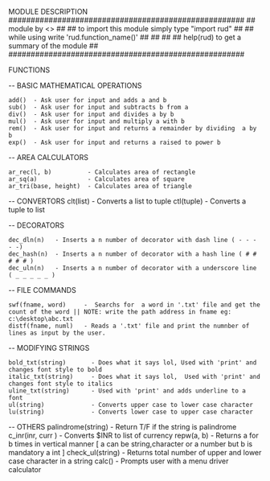 MODULE DESCRIPTION
    #####################################################
    ##  module by <<RUDRA TAILOR>>                     ##
    ## to import this module simply type "import rud"  ##
    ## while using write 'rud.function_name()'         ##
    ##                                                 ##
    ## help(rud) to get a summary of the module        ##
    #####################################################

FUNCTIONS

-- BASIC MATHEMATICAL OPERATIONS

    add()  - Ask user for input and adds a and b
    sub()  - Ask user for input and subtracts b from a
    div()  - Ask user for input and divides a by b
    mul()  - Ask user for input and multiply a with b
    rem()  - Ask user for input and returns a remainder by dividing  a by b
    exp()  - Ask user for input and returns a raised to power b 

-- AREA CALCULATORS

    ar_rec(l, b)          - Calculates area of rectangle
    ar_sq(a)              - Calculates area of square
    ar_tri(base, height)  - Calculates area of triangle


-- CONVERTORS 
    clt(list) - Converts a list to tuple
    ctl(tuple)  - Converts a tuple to list 

-- DECORATORS 

    dec_dln(n)   - Inserts a n number of decorator with dash line ( - - - - -)
    dec_hash(n)  - Inserts a n number of decorator with a hash line ( # # # # # )
    dec_uln(n)   - Inserts a n number of decorator with a underscore line ( _ _ _ _ _ )


-- FILE COMMANDS

    swf(fname, word)     -  Searchs for  a word in '.txt' file and get the count of the word || NOTE: write the path address in fname eg: c:\desktop\abc.txt
    distf(fname, numl)   - Reads a '.txt' file and print the numnber of lines as input by the user.

  
-- MODIFYING STRINGS
  

    bold_txt(string)       - Does what it says lol, Used with 'print' and   changes font style to bold
    italic_txt(string)     - Does what it says lol,  Used with 'print' and  changes font style to italics
    uline_txt(string)      - Used with 'print' and adds underline to a font
    ul(string)             - Converts upper case to lower case character
    lu(string)             - Converts lower case to upper case character


-- OTHERS
    palindrome(string)   - Return T/F if the string is palindrome
    c_inr(inr, curr )    - Converts $INR to list of currency
    repw(a, b)           - Returns a for b times in vertical manner [ a can be string,character or a number but b is mandatory a int ]
    check_ul(string)     - Returns total number of upper and lower case character in a string 
    calc()               - Prompts user with a menu driver calculator 
  

  

   

   
